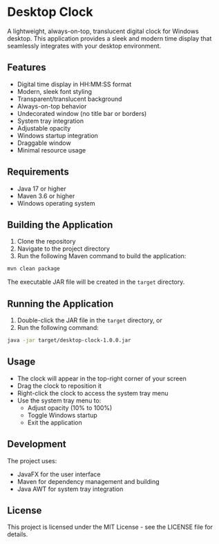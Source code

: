 # Desktop Clock

A lightweight, always-on-top, translucent digital clock for Windows desktop. This application provides a sleek and modern time display that seamlessly integrates with your desktop environment.

## Features

- Digital time display in HH:MM:SS format
- Modern, sleek font styling
- Transparent/translucent background
- Always-on-top behavior
- Undecorated window (no title bar or borders)
- System tray integration
- Adjustable opacity
- Windows startup integration
- Draggable window
- Minimal resource usage

## Requirements

- Java 17 or higher
- Maven 3.6 or higher
- Windows operating system

## Building the Application

1. Clone the repository
2. Navigate to the project directory
3. Run the following Maven command to build the application:

```bash
mvn clean package
```

The executable JAR file will be created in the `target` directory.

## Running the Application

1. Double-click the JAR file in the `target` directory, or
2. Run the following command:

```bash
java -jar target/desktop-clock-1.0.0.jar
```

## Usage

- The clock will appear in the top-right corner of your screen
- Drag the clock to reposition it
- Right-click the clock to access the system tray menu
- Use the system tray menu to:
  - Adjust opacity (10% to 100%)
  - Toggle Windows startup
  - Exit the application

## Development

The project uses:
- JavaFX for the user interface
- Maven for dependency management and building
- Java AWT for system tray integration

## License

This project is licensed under the MIT License - see the LICENSE file for details. 

